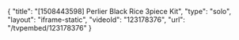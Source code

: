 {
    "title": "[1508443598] Perlier Black Rice 3piece Kit",
    "type": "solo",
    "layout": "iframe-static",
    "videoId": "123178376",
    "url": "\/tvpembed\/123178376"
}